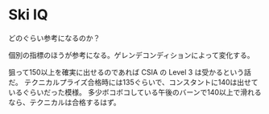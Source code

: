 # Ski IQ

どのぐらい参考になるのか？

個別の指標のほうが参考になる。ゲレンデコンディションによって変化する。

狙って150以上を確実に出せるのであれば CSIA の Level 3 は受かるという話だ。
テクニカルプライズ合格時には135ぐらいで、コンスタントに140は出せているぐらいだった模様。
多少ボコボコしている午後のバーンで140以上で滑れるなら、テクニカルは合格するはず。


